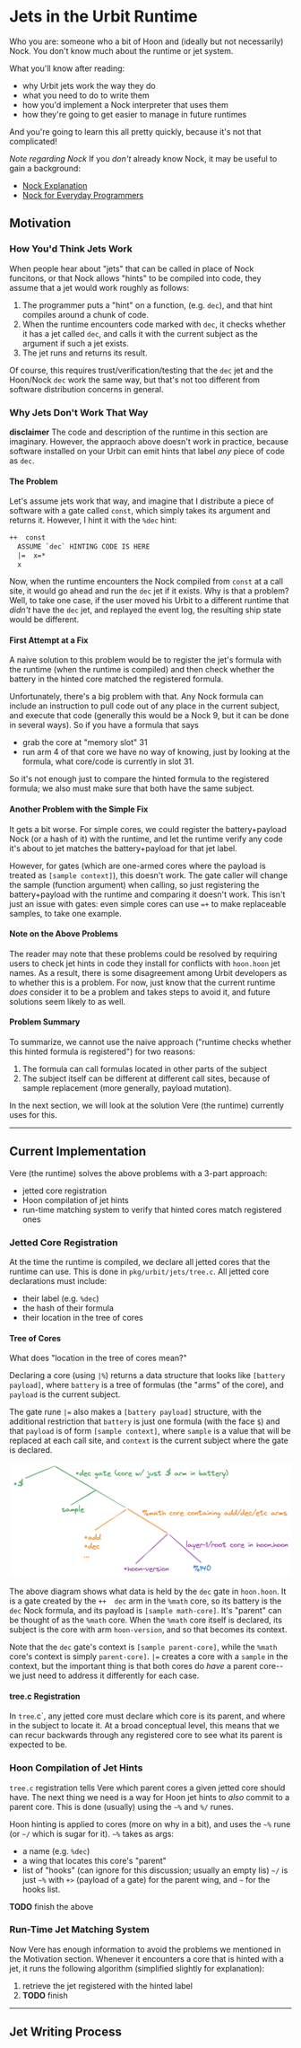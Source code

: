 # Jets in the Urbit Runtime

Who you are: someone who a bit of Hoon and (ideally but not necessarily) Nock. You don't know much about the runtime or jet system.

What you'll know after reading: 
- why Urbit jets work the way they do
- what you need to do to write them
- how you'd implement a Nock interpreter that uses them
- how they're going to get easier to manage in future runtimes

And you're going to learn this all pretty quickly, because it's not that complicated!

*Note regarding Nock*
If you *don't* already know Nock, it may be useful to gain a background:
* [Nock Explanation](https://urbit.org/docs/nock/explanation/)
* [Nock for Everyday Programmers](https://blog.timlucmiptev.space/part1.html)

## Motivation

### How You'd Think Jets Work
When people hear about "jets" that can be called in place of Nock funcitons, or that Nock allows "hints" to be compiled into code, they assume that a jet would work roughly as follows:
1. The programmer puts a "hint" on a function, (e.g. `dec`), and that hint compiles around a chunk of code.
2. When the runtime encounters code marked with `dec`, it checks whether it has a jet called `dec`, and calls it with the current subject as the argument if such a jet exists.
3. The jet runs and returns its result.

Of course, this requires trust/verification/testing that the `dec` jet and the Hoon/Nock `dec` work the same way, but that's not too different from software distribution concerns in general.

### Why Jets Don't Work That Way
**disclaimer** The code and description of the runtime in this section are imaginary.
However, the appraoch above doesn't work in practice, because software installed on your Urbit can emit hints that label *any* piece of code as `dec`.  

#### The Problem
Let's assume jets work that way, and imagine that I distribute a piece of software with a gate called `const`, which simply takes its argument and returns it. However, I hint it with the `%dec` hint: 
```
++  const
  ASSUME `dec` HINTING CODE IS HERE
  |=  x=*
  x 
```
Now, when the runtime encounters the Nock compiled from `const` at a call site, it would go ahead and run the `dec` jet if it exists.  Why is that a problem?  Well, to take one case, if the user moved his Urbit to a different runtime that *didn't* have the `dec` jet, and replayed the event log, the resulting ship state would be different.

#### First Attempt at a Fix
A naive solution to this problem would be to register the jet's formula with the runtime (when the runtime is compiled) and then check whether the battery in the hinted core matched the registered formula.

Unfortunately, there's a big problem with that. Any Nock formula can include an instruction to pull code out of any place in the current subject, and execute that code (generally this would be a Nock 9, but it can be done in several ways). So if you have a formula that says
- grab the core at "memory slot" 31
- run arm 4 of that core
we have no way of knowing, just by looking at the formula, what core/code is currently in slot 31.

So it's not enough just to compare the hinted formula to the registered formula; we also must make sure that both have the same subject.

#### Another Problem with the Simple Fix
It gets a bit worse. For simple cores, we could register the battery+payload Nock (or a hash of it) with the runtime, and let the runtime verify any code it's about to jet matches the battery+payload for that jet label.

However, for gates (which are one-armed cores where the payload is treated as `[sample context]`), this doesn't work. The gate caller will change the sample (function argument) when calling, so just registering the battery+payload with the runtime and comparing it doesn't work.  This isn't just an issue with gates: even simple cores can use `=+` to make replaceable samples, to take one example.

#### Note on the Above Problems
The reader may note that these problems could be resolved by requiring users to check jet hints in code they install for conflicts with `hoon.hoon` jet names. As a result, there is some disagreement among Urbit developers as to whether this is a problem. For now, just know that the current runtime *does* consider it to be a problem and takes steps to avoid it, and future solutions seem likely to as well.

#### Problem Summary
To summarize, we cannot use the naive approach ("runtime checks whether this hinted formula is registered") for two reasons:
1. The formula can call formulas located in other parts of the subject
2. The subject itself can be different at different call sites, because of sample replacement (more generally, payload mutation).

In the next section, we will look at the solution Vere (the runtime) currently uses for this.

------------------------------------

## Current Implementation
Vere (the runtime) solves the above problems with a 3-part approach:
- jetted core registration 
- Hoon compilation of jet hints
- run-time matching system to verify that hinted cores match registered ones

### Jetted Core Registration 
At the time the runtime is compiled, we declare all jetted cores that the runtime can use. This is done in `pkg/urbit/jets/tree.c`.
All jetted core declarations must include:
- their label (e.g. `%dec`)
- the hash of their formula
- their location in the tree of cores

#### Tree of Cores
What does "location in the tree of cores mean?"

Declaring a core (using `|%`) returns a data structure that looks like `[battery payload]`, where `battery` is a tree of formulas (the "arms" of the core), and `payload` is the current subject. 

The gate rune `|=` also makes a `[battery payload]` structure, with the additional restriction that `battery` is just one formula (with the face `$`) and that `payload` is of form `[sample context]`, where `sample` is a value that will be replaced at each call site, and `context` is the current subject where the gate is declared.

![tree of cores diagram](img/core_tree.png)

The above diagram shows what data is held by the `dec` gate in `hoon.hoon`. It is a gate created by the `++  dec` arm in the `%math` core, so its battery is the `dec` Nock formula, and its payload is `[sample math-core]`.  It's "parent" can be thought of as the `%math` core. When the `%math` core itself is declared, its subject is the core with arm `hoon-version`, and so that becomes its context.  

Note that the `dec` gate's context is `[sample parent-core]`, while the `%math` core's context is simply `parent-core]`.  `|=` creates a core with a `sample` in the context, but the important thing is that both cores do *have* a parent core--we just need to address it differently for each case.

#### tree.c Registration
In `tree`.c`, any jetted core must declare which core is its parent, and where in the subject to locate it.  At a broad conceptual level, this means that we can recur backwards through any registered core to see what its parent is expected to be.

### Hoon Compilation of Jet Hints
`tree.c` registration tells Vere which parent cores a given jetted core should have. The next thing we need is a way for Hoon jet hints to *also* commit to a parent core. This is done (usually) using the `~%` and `%/` runes.

Hoon hinting is applied to cores (more on why in a bit), and uses the `~%` rune (or `~/` which is sugar for it). `~%` takes as args:
- a name (e.g. `%dec`)
- a wing that locates this core's "parent"
- list of "hooks" (can ignore for this discussion; usually an empty lis)
`~/` is just `~%` with `+>` (payload of a gate) for the parent wing, and `~` for the hooks list.

**TODO** finish the above

### Run-Time Jet Matching System
Now Vere has enough information to avoid the problems we mentioned in the Motivation section. Whenever it encounters a core that is hinted with a jet, it runs the following algorithm (simplified slightly for explanation):
1. retrieve the jet registered with the hinted label
2. **TODO** finish 

-------------------------------
## Jet Writing Process


